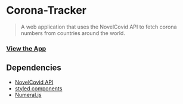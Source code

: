 # Corona-Tracker

> A web application that uses the NovelCovid API to fetch corona numbers from countries around the world.

### [View the App](https://wizardly-lewin-90472e.netlify.com)

## Dependencies

- [NovelCovid API](https://corona.lmao.ninja/)
- [styled components](https://styled-components.com/)
- [Numeral.js](http://numeraljs.com/)
